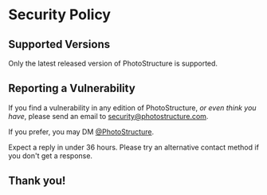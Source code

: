 # Security Policy

## Supported Versions

Only the latest released version of PhotoStructure is supported.

## Reporting a Vulnerability

If you find a vulnerability in any edition of PhotoStructure, _or even think you
have_, please send an email to <security@photostructure.com>.

If you prefer, you may DM
[@PhotoStructure](https://twitter.com/PhotoStructure).

Expect a reply in under 36 hours. Please try an alternative contact method if
you don't get a response.

## Thank you!
